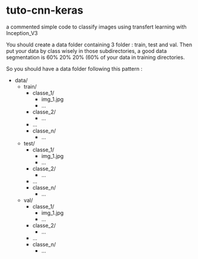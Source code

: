 # tuto-cnn-keras
a commented simple code to classify images using transfert learning with Inception_V3

You should create a data folder containing 3 folder : train, test and val.
Then put your data by class wisely in those subdirectories, a good data segmentation is 60% 20% 20% (60% of your data in training directories.

So you should have a data folder following this pattern : 

- data/    
  - train/   
      - classe_1/  
          - img_1.jpg  
          - ...   
      - classe_2/  
          - ...   
      - ...   
      - classe_n/  
         - ...   
  - test/          
      - classe_1/  
          - img_1.jpg  
          - ...   
      - classe_2/  
          - ...   
      - ...   
      - classe_n/  
         - ...   
  - val/         
      - classe_1/  
          - img_1.jpg  
          - ...   
      - classe_2/  
          - ...   
      - ...   
      - classe_n/  
         - ...      
          
          
          
          
      
      
